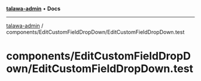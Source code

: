 [**talawa-admin**](../../../README.md) • **Docs**

***

[talawa-admin](../../../modules.md) / components/EditCustomFieldDropDown/EditCustomFieldDropDown.test

# components/EditCustomFieldDropDown/EditCustomFieldDropDown.test

